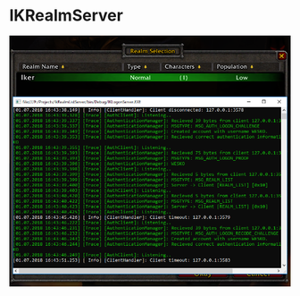 # IKRealmServer
![KRealm](https://raw.githubusercontent.com/IkerRuizArnauda/IKRealmServer/master/IKRealm.PNG)
